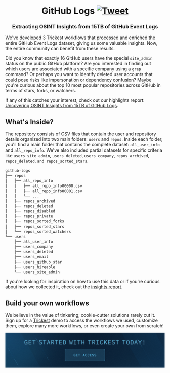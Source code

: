 <h1 align="center">GitHub Logs <a href="https://twitter.com/intent/tweet?text=GitHub%20Logs%20-%20Extracting%20OSINT%20Insights%20from%2015TB%20of%20GitHub%20Event%20Logs%0A%0Ahttps%3A%2F%2Fgithub.com%2Ftrickest%2Fgithub-logs"><img src="https://img.shields.io/badge/Tweet--lightgrey?logo=twitter&style=social" alt="Tweet" height="20"/></a></h1>
<h3 align="center">Extracting OSINT Insights from 15TB of GitHub Event Logs</h3>

We've developed 3 Trickest workflows that processed and enriched the entire GitHub Event Logs dataset, giving us some valuable insights. Now, the entire community can benefit from these results.

Did you know that exactly 16 GitHub users have the special `site_admin` status on the public GitHub platform? Are you interested in finding out which users are associated with a specific company using a `grep` command? Or perhaps you want to identify deleted user accounts that could pose risks like impersonation or dependency confusion? Maybe you're curious about the top 10 most popular repositories across GitHub in terms of stars, forks, or watchers.

If any of this catches your interest, check out our highlights report: [Uncovering OSINT Insights from 15TB of GitHub Logs](https://trickest.com/reports/uncovering-github-osint-insights/).

## What's Inside?
The repository consists of CSV files that contain the user and repository details organized into two main folders: `users` and `repos`. Inside each folder, you'll find a main folder that contains the complete dataset: `all_user_info` and `all_repo_info`. We've also included partial datasets for specific criteria like `users_site_admin`, `users_deleted`, `users_company`, `repos_archived`, `repos_deleted`, `and repos_sorted_stars`.

```
github-logs
├── repos
│   ├── all_repo_info
│   │   ├── all_repo_info00000.csv
│   │   ├── all_repo_info00001.csv
│   │   └── ...
│   ├── repos_archived
│   ├── repos_deleted
│   ├── repos_disabled
│   ├── repos_private
│   ├── repos_sorted_forks
│   ├── repos_sorted_stars
│   └── repos_sorted_watchers
└── users
    ├── all_user_info
    ├── users_company
    ├── users_deleted
    ├── users_email
    ├── users_github_star
    ├── users_hireable
    └── users_site_admin
```

If you're looking for inspiration on how to use this data or if you're curious about how we collected it, check out the [insights report](https://trickest.com/reports/uncovering-github-osint-insights/).

## Build your own workflows
We believe in the value of tinkering; cookie-cutter solutions rarely cut it. Sign up for a [Trickest](https://trickest.com) demo to access the workflows we used, customize them, explore many more workflows, or even create your own from scratch!

[<img src="images/banner.png" />](https://trickest-access.paperform.co/)
